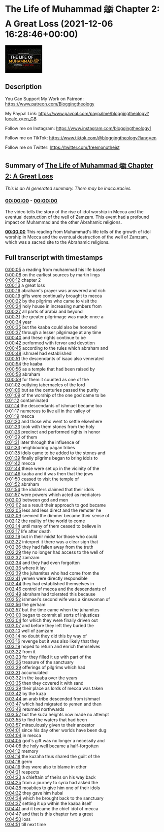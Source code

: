 # The Life of Muhammad ﷺ Chapter 2: A Great Loss (2021-12-06 16:28:46+00:00)

![alt The Life of Muhammad ﷺ Chapter 2: A Great Loss](neIA3U6x7vg.jpg "The Life of Muhammad ﷺ Chapter 2: A Great Loss")

## Description

You Can Support My Work on Patreon:
https://www.patreon.com/Bloggingtheology

My Paypal Link: 
https://www.paypal.com/paypalme/bloggingtheology?locale.x=en_GB

Follow me on Instagram:
https://www.instagram.com/bloggingtheology1

Follow me on TikTok:
https://www.tiktok.com/@bloggingtheology?lang=en

Follow me on Twitter:
https://twitter.com/freemonotheist

## Summary of [The Life of Muhammad ﷺ Chapter 2: A Great Loss](https://www.youtube.com/watch?v=neIA3U6x7vg)


*This is an AI generated summary. There may be inaccuracies. [](/)*

### [00:00:00](https://www.youtube.com/watch?v=neIA3U6x7vg&t=0) - [00:00:00](https://www.youtube.com/watch?v=neIA3U6x7vg&t=0)

The video tells the story of the rise of idol worship in Mecca and the eventual destruction of the well of Zamzam. This event had a profound impact on Muhammad and the other Abrahamic religions.

**[00:00:00](https://www.youtube.com/watch?v=neIA3U6x7vg&t=0)** This reading from Muhammad's life tells of the growth of idol worship in Mecca and the eventual destruction of the well of Zamzam, which was a sacred site to the Abrahamic religions.

## Full transcript with timestamps

[0:00:05](https://youtu.be/neIA3U6x7vg?t=5) a reading from muhammad his life based  
[0:00:08](https://youtu.be/neIA3U6x7vg?t=8) on the earliest sources by martin lings  
[0:00:12](https://youtu.be/neIA3U6x7vg?t=12) chapter 2  
[0:00:13](https://youtu.be/neIA3U6x7vg?t=13) a great loss  
[0:00:16](https://youtu.be/neIA3U6x7vg?t=16) abraham's prayer was answered and rich  
[0:00:19](https://youtu.be/neIA3U6x7vg?t=19) gifts were continually brought to mecca  
[0:00:22](https://youtu.be/neIA3U6x7vg?t=22) by the pilgrims who came to visit the  
[0:00:24](https://youtu.be/neIA3U6x7vg?t=24) holy house in increasing numbers from  
[0:00:27](https://youtu.be/neIA3U6x7vg?t=27) all parts of arabia and beyond  
[0:00:31](https://youtu.be/neIA3U6x7vg?t=31) the greater pilgrimage was made once a  
[0:00:34](https://youtu.be/neIA3U6x7vg?t=34) year  
[0:00:35](https://youtu.be/neIA3U6x7vg?t=35) but the kaaba could also be honored  
[0:00:37](https://youtu.be/neIA3U6x7vg?t=37) through a lesser pilgrimage at any time  
[0:00:40](https://youtu.be/neIA3U6x7vg?t=40) and these rights continue to be  
[0:00:42](https://youtu.be/neIA3U6x7vg?t=42) performed with fervor and devotion  
[0:00:45](https://youtu.be/neIA3U6x7vg?t=45) according to the rules which abraham and  
[0:00:48](https://youtu.be/neIA3U6x7vg?t=48) ishmael had established  
[0:00:51](https://youtu.be/neIA3U6x7vg?t=51) the descendants of isaac also venerated  
[0:00:54](https://youtu.be/neIA3U6x7vg?t=54) the kaaba  
[0:00:56](https://youtu.be/neIA3U6x7vg?t=56) as a temple that had been raised by  
[0:00:58](https://youtu.be/neIA3U6x7vg?t=58) abraham  
[0:00:59](https://youtu.be/neIA3U6x7vg?t=59) for them it counted as one of the  
[0:01:02](https://youtu.be/neIA3U6x7vg?t=62) outlying tabernacles of the lord  
[0:01:06](https://youtu.be/neIA3U6x7vg?t=66) but as the centuries passed the purity  
[0:01:09](https://youtu.be/neIA3U6x7vg?t=69) of the worship of the one god came to be  
[0:01:12](https://youtu.be/neIA3U6x7vg?t=72) contaminated  
[0:01:14](https://youtu.be/neIA3U6x7vg?t=74) the descendants of ishmael became too  
[0:01:17](https://youtu.be/neIA3U6x7vg?t=77) numerous to live all in the valley of  
[0:01:19](https://youtu.be/neIA3U6x7vg?t=79) mecca  
[0:01:20](https://youtu.be/neIA3U6x7vg?t=80) and those who went to settle elsewhere  
[0:01:23](https://youtu.be/neIA3U6x7vg?t=83) took with them stones from the holy  
[0:01:26](https://youtu.be/neIA3U6x7vg?t=86) precinct and performed rights in honor  
[0:01:29](https://youtu.be/neIA3U6x7vg?t=89) of them  
[0:01:31](https://youtu.be/neIA3U6x7vg?t=91) later through the influence of  
[0:01:33](https://youtu.be/neIA3U6x7vg?t=93) neighbouring pagan tribes  
[0:01:35](https://youtu.be/neIA3U6x7vg?t=95) idols came to be added to the stones and  
[0:01:39](https://youtu.be/neIA3U6x7vg?t=99) finally pilgrims began to bring idols to  
[0:01:42](https://youtu.be/neIA3U6x7vg?t=102) mecca  
[0:01:44](https://youtu.be/neIA3U6x7vg?t=104) these were set up in the vicinity of the  
[0:01:46](https://youtu.be/neIA3U6x7vg?t=106) kaaba and it was then that the jews  
[0:01:50](https://youtu.be/neIA3U6x7vg?t=110) ceased to visit the temple of  
[0:01:52](https://youtu.be/neIA3U6x7vg?t=112) abraham  
[0:01:54](https://youtu.be/neIA3U6x7vg?t=114) the idolaters claimed that their idols  
[0:01:57](https://youtu.be/neIA3U6x7vg?t=117) were powers which acted as mediators  
[0:02:00](https://youtu.be/neIA3U6x7vg?t=120) between god and men  
[0:02:02](https://youtu.be/neIA3U6x7vg?t=122) as a result their approach to god became  
[0:02:05](https://youtu.be/neIA3U6x7vg?t=125) less and less direct and the remoter he  
[0:02:09](https://youtu.be/neIA3U6x7vg?t=129) seemed the dimmer became their sense of  
[0:02:12](https://youtu.be/neIA3U6x7vg?t=132) the reality of the world to come  
[0:02:14](https://youtu.be/neIA3U6x7vg?t=134) until many of them ceased to believe in  
[0:02:17](https://youtu.be/neIA3U6x7vg?t=137) life after death  
[0:02:19](https://youtu.be/neIA3U6x7vg?t=139) but in their midst for those who could  
[0:02:22](https://youtu.be/neIA3U6x7vg?t=142) interpret it there was a clear sign that  
[0:02:26](https://youtu.be/neIA3U6x7vg?t=146) they had fallen away from the truth  
[0:02:29](https://youtu.be/neIA3U6x7vg?t=149) they no longer had access to the well of  
[0:02:32](https://youtu.be/neIA3U6x7vg?t=152) zamzam  
[0:02:34](https://youtu.be/neIA3U6x7vg?t=154) and they had even forgotten  
[0:02:36](https://youtu.be/neIA3U6x7vg?t=156) where it lay  
[0:02:39](https://youtu.be/neIA3U6x7vg?t=159) the juhamites who had come from the  
[0:02:41](https://youtu.be/neIA3U6x7vg?t=161) yemen were directly responsible  
[0:02:44](https://youtu.be/neIA3U6x7vg?t=164) they had established themselves in  
[0:02:46](https://youtu.be/neIA3U6x7vg?t=166) control of mecca and the descendants of  
[0:02:49](https://youtu.be/neIA3U6x7vg?t=169) abraham had tolerated this because  
[0:02:52](https://youtu.be/neIA3U6x7vg?t=172) ishmael's second wife was a kinswoman of  
[0:02:56](https://youtu.be/neIA3U6x7vg?t=176) the gerham  
[0:02:57](https://youtu.be/neIA3U6x7vg?t=177) but the time came when the juhamites  
[0:03:00](https://youtu.be/neIA3U6x7vg?t=180) began to commit all sorts of injustices  
[0:03:04](https://youtu.be/neIA3U6x7vg?t=184) for which they were finally driven out  
[0:03:07](https://youtu.be/neIA3U6x7vg?t=187) and before they left they buried the  
[0:03:10](https://youtu.be/neIA3U6x7vg?t=190) well of zamzam  
[0:03:14](https://youtu.be/neIA3U6x7vg?t=194) no doubt they did this by way of  
[0:03:16](https://youtu.be/neIA3U6x7vg?t=196) revenge but it was also likely that they  
[0:03:19](https://youtu.be/neIA3U6x7vg?t=199) hoped to return and enrich themselves  
[0:03:22](https://youtu.be/neIA3U6x7vg?t=202) from it  
[0:03:23](https://youtu.be/neIA3U6x7vg?t=203) for they filled it up with part of the  
[0:03:26](https://youtu.be/neIA3U6x7vg?t=206) treasure of the sanctuary  
[0:03:29](https://youtu.be/neIA3U6x7vg?t=209) offerings of pilgrims which had  
[0:03:31](https://youtu.be/neIA3U6x7vg?t=211) accumulated  
[0:03:32](https://youtu.be/neIA3U6x7vg?t=212) in the kaaba over the years  
[0:03:35](https://youtu.be/neIA3U6x7vg?t=215) then they covered it with sand  
[0:03:39](https://youtu.be/neIA3U6x7vg?t=219) their place as lords of mecca was taken  
[0:03:42](https://youtu.be/neIA3U6x7vg?t=222) by the kuza  
[0:03:44](https://youtu.be/neIA3U6x7vg?t=224) an arab tribe descended from ishmael  
[0:03:47](https://youtu.be/neIA3U6x7vg?t=227) which had migrated to yemen and then  
[0:03:49](https://youtu.be/neIA3U6x7vg?t=229) returned northwards  
[0:03:52](https://youtu.be/neIA3U6x7vg?t=232) but the kuza heights now made no attempt  
[0:03:55](https://youtu.be/neIA3U6x7vg?t=235) to find the waters that had been  
[0:03:57](https://youtu.be/neIA3U6x7vg?t=237) miraculously given to their ancestor  
[0:04:01](https://youtu.be/neIA3U6x7vg?t=241) since his day other worlds have been dug  
[0:04:04](https://youtu.be/neIA3U6x7vg?t=244) in mecca  
[0:04:05](https://youtu.be/neIA3U6x7vg?t=245) god's gift was no longer a necessity and  
[0:04:08](https://youtu.be/neIA3U6x7vg?t=248) the holy well became a half-forgotten  
[0:04:12](https://youtu.be/neIA3U6x7vg?t=252) memory  
[0:04:14](https://youtu.be/neIA3U6x7vg?t=254) the kuzaha thus shared the guilt of the  
[0:04:18](https://youtu.be/neIA3U6x7vg?t=258) germ  
[0:04:19](https://youtu.be/neIA3U6x7vg?t=259) they were also to blame in other  
[0:04:21](https://youtu.be/neIA3U6x7vg?t=261) respects  
[0:04:23](https://youtu.be/neIA3U6x7vg?t=263) a chieftain of theirs on his way back  
[0:04:25](https://youtu.be/neIA3U6x7vg?t=265) from a journey to syria had asked the  
[0:04:28](https://youtu.be/neIA3U6x7vg?t=268) moabites to give him one of their idols  
[0:04:32](https://youtu.be/neIA3U6x7vg?t=272) they gave him hubal  
[0:04:34](https://youtu.be/neIA3U6x7vg?t=274) which he brought back to the sanctuary  
[0:04:37](https://youtu.be/neIA3U6x7vg?t=277) setting it up within the kaaba itself  
[0:04:41](https://youtu.be/neIA3U6x7vg?t=281) and it became the chief idol of mecca  
[0:04:47](https://youtu.be/neIA3U6x7vg?t=287) and that is this chapter two a great  
[0:04:50](https://youtu.be/neIA3U6x7vg?t=290) loss  
[0:04:51](https://youtu.be/neIA3U6x7vg?t=291) till next time  
